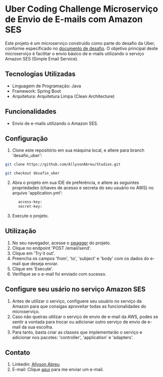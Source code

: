 # Uber Coding Challenge Microserviço de Envio de E-mails com Amazon SES

Este projeto é um microserviço construído como parte do desafio da Uber, conforme especificado no [documento de desafio](https://github.com/uber-archive/coding-challenge-tools/blob/master/coding_challenge.md). O objetivo principal deste microserviço é facilitar o envio básico de e-mails utilizando o serviço Amazon SES (Simple Email Service).

## Tecnologias Utilizadas

- Linguagem de Programação: Java
- Framework: Spring Boot
- Arquitetura: Arquitetura Limpa (Clean Architecture)

## Funcionalidades

- Envio de e-mails utilizando o Amazon SES.

## Configuração

1. Clone este repositório em sua máquina local, e altere para branch 'desafio_uber':

```bash
git clone https://github.com/AllysonAbreu/Studies.git

git checkout desafio_uber
```

2. Abra o projeto em sua IDE de preferência, e altere as seguintes propriedades (chaves de acesso e secreta do seu usuário no AWS) no arquivo 'application.yml':

```bash
      access-key:
      secret-key:
```
3. Execute o projeto.

## Utilização
1. No seu navegador, acesse o [swagger](http://localhost:8080/swagger-ui/index.html) do projeto.
2. Clique no endpoint 'POST /email/send'.
3. Clique em 'Try it out'.
4. Preencha os campos 'from', 'to', 'subject' e 'body' com os dados do e-mail que deseja enviar.
5. Clique em 'Execute'.
6. Verifique se o e-mail foi enviado com sucesso.

## Configure seu usário no serviço Amazon SES
1. Antes de utilizar o serviço, configuere seu usuário no serviço da Amazon para que consigas aproveitar todas as funcionalidades do microserviço.
2. Caso não queiras utilizar o serviço de envio de e-mail da AWS, podes se sentir a vontada para trocar ou adicionar outro serviço de envio de e-mail da sua escolha.
3. Para tanto, basta criar as classes que implementarão o serviço e adicionar nos pacotes: 'controller', 'application' e 'adapters'.

## Contato
1. Linkedin: [Allyson Abreu](https://www.linkedin.com/in/allyson-de-abreu/)
2. E-mail: Clique [aqui](mailto:allysonabreu.dev@gmail.com) para me enviar um e-mail.